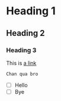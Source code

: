 # Heading 1
## Heading 2
### Heading 3
This is [a link](/docs/AnotherMD.md)
    
    Chan qua bro

- [ ] Hello
- [ ] Bye
